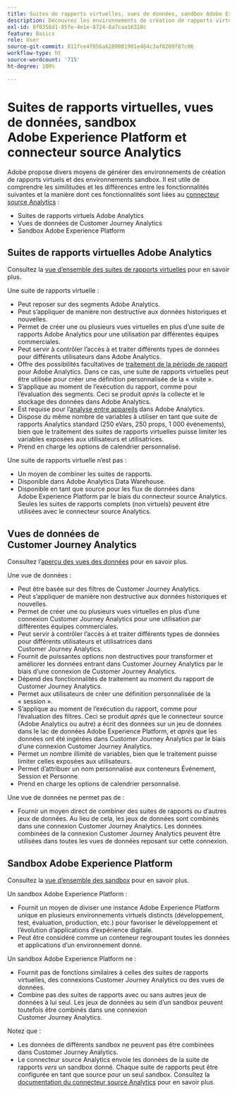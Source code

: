 ```yaml
---
title: Suites de rapports virtuelles, vues de données, sandbox Adobe Experience Platform et connecteur source Analytics
description: Découvrez les environnements de création de rapports virtuelles et les environnements de sandbox.
exl-id: 8f0358d1-85fe-4e1e-8724-8a7caa16328c
feature: Basics
role: User
source-git-commit: 811fce4f056a6280081901e484c3af8209f87c06
workflow-type: ht
source-wordcount: '715'
ht-degree: 100%

---
```


# Suites de rapports virtuelles, vues de données, sandbox Adobe Experience Platform et connecteur source Analytics

Adobe propose divers moyens de générer des environnements de création de rapports virtuels et des environnements sandbox. Il est utile de comprendre les similitudes et les différences entre les fonctionnalités suivantes et la manière dont ces fonctionnalités sont liées au [connecteur source Analytics](https://experienceleague.adobe.com/docs/experience-platform/sources/ui-tutorials/create/adobe-applications/analytics.html?lang=fr) :

* Suites de rapports virtuels Adobe Analytics
* Vues de données de Customer Journey Analytics
* Sandbox Adobe Experience Platform

## Suites de rapports virtuelles Adobe Analytics

Consultez la [vue d’ensemble des suites de rapports virtuelles](https://experienceleague.adobe.com/docs/analytics/components/virtual-report-suites/vrs-about.html?lang=fr) pour en savoir plus.

Une suite de rapports virtuelle :

* Peut reposer sur des segments Adobe Analytics.
* Peut s’appliquer de manière non destructive aux données historiques et nouvelles.
* Permet de créer une ou plusieurs vues virtuelles en plus d’une suite de rapports Adobe Analytics pour une utilisation par différentes équipes commerciales.
* Peut servir à contrôler l’accès à et traiter différents types de données pour différents utilisateurs dans Adobe Analytics.
* Offre des possibilités facultatives de [traitement de la période de rapport](https://experienceleague.adobe.com/docs/analytics/components/virtual-report-suites/vrs-report-time-processing.html?lang=fr) pour Adobe Analytics. Dans ce cas, une suite de rapports virtuelles peut être utilisée pour créer une définition personnalisée de la « visite ».
* S’applique au moment de l’exécution du rapport, comme pour l’évaluation des segments. Ceci se produit _après_ la collecte et le stockage des données dans Adobe Analytics.
* Est requise pour l’[analyse entre appareils](https://experienceleague.adobe.com/docs/analytics/components/cda/overview.html?lang=fr) dans Adobe Analytics.
* Dispose du même nombre de variables à utiliser en tant que suite de rapports Analytics standard (250 eVars, 250 props, 1 000 événements), bien que le traitement des suites de rapports virtuelles puisse limiter les variables exposées aux utilisateurs et utilisatrices.
* Prend en charge les options de calendrier personnalisé.

Une suite de rapports virtuelle n’est pas :

* Un moyen de combiner les suites de rapports.
* Disponible dans Adobe Analytics Data Warehouse.
* Disponible en tant que source pour les flux de données dans Adobe Experience Platform par le biais du connecteur source Analytics. Seules les suites de rapports complets (non virtuels) peuvent être utilisées avec le connecteur source Analytics.


## Vues de données de Customer Journey Analytics

Consultez l’[aperçu des vues des données](https://experienceleague.adobe.com/docs/analytics-platform/using/cja-dataviews/data-views.html?lang=fr) pour en savoir plus.

Une vue de données :

* Peut être basée sur des filtres de Customer Journey Analytics.
* Peut s’appliquer de manière non destructive aux données historiques et nouvelles.
* Permet de créer une ou plusieurs vues virtuelles en plus d’une connexion Customer Journey Analytics pour une utilisation par différentes équipes commerciales.
* Peut servir à contrôler l’accès à et traiter différents types de données pour différents utilisateurs et utilisatrices dans Customer Journey Analytics.
* Fournit de puissantes options non destructives pour transformer et améliorer les données entrant dans Customer Journey Analytics par le biais d’une connexion de Customer Journey Analytics.
* Dépend des fonctionnalités de traitement au moment du rapport de Customer Journey Analytics.
* Permet aux utilisateurs de créer une définition personnalisée de la « session ».
* S’applique au moment de l’exécution du rapport, comme pour l’évaluation des filtres. Ceci se produit _après_ que le connecteur source (Adobe Analytics ou autre) a écrit des données sur un jeu de données dans le lac de données Adobe Experience Platform, et _après_ que les données ont été ingérées dans Customer Journey Analytics par le biais d’une connexion Customer Journey Analytics.
* Permet un nombre illimité de variables, bien que le traitement puisse limiter celles exposées aux utilisateurs.
* Permet d’attribuer un nom personnalisé aux conteneurs Événement, Session et Personne.
* Prend en charge les options de calendrier personnalisé.

Une vue de données ne permet pas de :

* Fournir un moyen direct de combiner des suites de rapports ou d’autres jeux de données. Au lieu de cela, les jeux de données sont combinés dans une connexion Customer Journey Analytics. Les données combinées de la connexion Customer Journey Analytics peuvent être utilisées dans toutes les vues de données reposant sur cette connexion.

## Sandbox Adobe Experience Platform

Consultez la [vue d’ensemble des sandbox](https://experienceleague.adobe.com/docs/experience-platform/sandbox/home.html?lang=fr) pour en savoir plus.

Un sandbox Adobe Experience Platform :

* Fournit un moyen de diviser une instance Adobe Experience Platform unique en plusieurs environnements virtuels distincts (développement, test, évaluation, production, etc.) pour favoriser le développement et l’évolution d’applications d’expérience digitale.
* Peut être considéré comme un conteneur regroupant toutes les données et applications d’un environnement donné.

Un sandbox Adobe Experience Platform ne :

* Fournit pas de fonctions similaires à celles des suites de rapports virtuelles, des connexions Customer Journey Analytics ou des vues de données.
* Combine pas des suites de rapports avec ou sans autres jeux de données à lui seul. Les jeux de données au sein d’un sandbox peuvent toutefois être combinés dans une connexion Customer Journey Analytics.

Notez que :

* Les données de différents sandbox ne peuvent pas être combinées dans Customer Journey Analytics.
* Le connecteur source Analytics envoie les données de la suite de rapports _vers_ un sandbox donné. Chaque suite de rapports peut être configurée en tant que source pour un seul sandbox. Consultez la [documentation du connecteur source Analytics](https://experienceleague.adobe.com/docs/experience-platform/sources/ui-tutorials/create/adobe-applications/analytics.html?lang=fr) pour en savoir plus.

